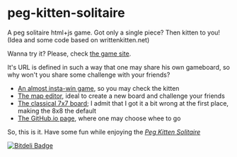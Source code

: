 peg-kitten-solitaire
====================

A peg solitaire html+js game. Got only a single piece? Then kitten to you! (Idea and some code based on writtenkitten.net)

Wanna try it? Please, check [the game site](http://jeffque.github.io/peg-kitten-solitaire/peg_kitten.html).

It's URL is defined in such a way that one may share his own gameboard, so why won't you share some challenge with your friends?
* [An almost insta-win game](http://jeffque.github.io/peg-kitten-solitaire/peg_kitten.html#_3_3_EOEOEEOEE_1_1), so you may check the kitten
* [The map editor](http://jeffque.github.io/peg-kitten-solitaire/peg_edit.html), ideal to create a new board and challenge your friends
* [The classical 7x7 board](http://jeffque.github.io/peg-kitten-solitaire/peg_kitten.html#_7_7_IIOOOIIIIOOOIIOOOOOOOOOOEOOOOOOOOOOIIOOOIIIIOOOII_1_1); I admit that I got it a bit wrong at the first place, making the 8x8 the default
* [The GitHub.io page](http://jeffque.github.io/peg-kitten-solitaire/), where one may choose whee to go
 
So, this is it. Have some fun while enjoying the *[Peg Kitten Solitaire](http://jeffque.github.io/peg-kitten-solitaire/)*

[![Bitdeli Badge](https://d2weczhvl823v0.cloudfront.net/jeffque/peg-kitten-solitaire/trend.png)](https://bitdeli.com/free "Bitdeli Badge")
